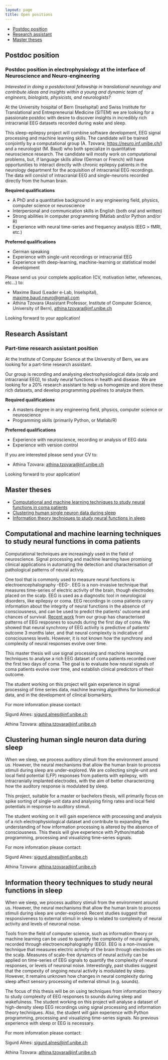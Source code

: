 ```yaml
---
layout: page
title: Open positions
---
```


* [Postdoc position](#postdoc-position)
* [Research assistant](#research-assistant)
* [Master theses](#master-theses) 
 

## Postdoc position

### Postdoc position in electrophysiology at the interface of Neuroscience and Neuro-engineering 

*Interested in doing a postdoctoral fellowship in translational neurology and contribute ideas and insights within a young and dynamic team of engineers, biologists, physicists, and neurologists?*

At the University hospital of Bern (Inselspital) and Swiss Institute for Translational and Entrepreneurial Medicine (SITEM) we are looking for a passionate postdoc with desire to discover insights in incredibly rich intracranial EEG datasets recorded during wake and sleep.

This sleep-epilepsy project will combine software development, EEG signal processing and machine learning skills. The candidate will be trained conjointly by a computational group (A. Tzovara; https://neuro.inf.unibe.ch/) and a neurologist (M. Baud) who both specialize in quantitative neuroscience research. The candidate will mostly work on computational problems, but, if language skills allow (German or French) will have opportunities to interact directly with chronic epilepsy patients in the neurology department for the acquisition of intracranial EEG recordings. The data will consist of intracranial EEG and single-neurons recorded directly from the human brain. 

**Required qualifications**
* A PhD and a quantitative background in any engineering field, physics, computer science or neuroscience
* Interpersonal and communication skills in English (both oral and written)
* Strong abilities in computer programming (Matlab and/or Python and/or R) 
* Experience with neural time-series and frequency analysis (EEG > fMRI, etc.)

**Preferred qualifications**
* German speaking 
* Experience with single-unit recordings or intracranial EEG
* Experience with deep-learning, machine-learning or statistical model development

Please send us your complete application (CV, motivation letter, references, etc…) to:
* Maxime Baud (Leader e-Lab, Inselspital), maxime.baud.neuro@gmail.com     
* Athina Tzovara (Assistant Professor, Institute of Computer Science, University of Bern),  athina.tzovara@inf.unibe.ch

Looking forward to your application!

## Research Assistant

### Part-time research assistant position

At the Institute of Computer Science at the University of Bern, we are looking for a part-time research assistant.

Our group is recording and analysing electrophysiological data (scalp and intracranial EEG), to study neural functions in health and disease. We are looking for a 20% research assistant to help us homogenize and store these rich datasets, and develop programming pipelines to analyze them. 

**Required qualifications**
* A masters degree in any engineering field, physics, computer science or neuroscience
* Programming skills (primarily Python, or Matlab/R)

**Preferred qualifications**
* Experience with neuroscience, recording or analysis of EEG data
* Experience with version control 

If you are interested please send your CV to:
* Athina Tzovara:  athina.tzovara@inf.unibe.ch

Looking forward to your application!



## Master theses

* [Computational and machine learning techniques to study neural functions in coma patients](#computational-and-machine-learning-techniques-to-study-neural-functions-in-coma-patients)
* [Clustering human single neuron data during sleep](#clustering-human-single-neuron-data-during-sleep)
* [Information theory techniques to study neural functions in sleep](#information-theory-techniques-to-study-neural-functions-in-sleep)

## Computational and machine learning techniques to study neural functions in coma patients

Computational techniques are increasingly used in the field of neuroscience. Signal processing and machine learning have promising clinical applications in automating the detection and characterisation of pathological patterns of neural activiy.

One tool that is commonly used to measure neural functions is electroencephalography -EEG-. EEG is a non-invasive technique that measures time-series of electric activity of the brain, though electrodes placed on the scalp. EEG is used as a diagnostic tool in neurological disorders, like epilepsy or coma. EEG recordings in coma patients carry information about the integrity of neural functions in the absence of consciousness, and can be used to predict the patients' outcome and chances of survival. [Recent work](https://www.sciencedirect.com/science/article/pii/S1053811921009113) from our group has characterised patterns of EEG resposnes to sounds during the first day of coma. We showed that neural synchrony of EEG activity is predictive of patients' outcome 3 months later, and that neural complexity is indicative of consciousness levels. However, it is not known how the synchrony and complexity of neural responses evolve over time.

This master thesis will use signal processing and machine learning techniques to analyse a rich EEG dataset of coma patients recorded over the first two days of coma. The goal is to evaluate how neural signals of coma patients evolve over time, and establish clinical predictors of their outcome. 

The student working on this project will gain experience in signal processing of time series data, machine learning algorithms for biomedical data, and in the development of clinical biomarkers.

For more infomration please contact:

Sigurd Alnes: sigurd.alnes@inf.unibe.ch

Athina Tzovara: athina.tzovara@inf.unibe.ch

## Clustering human single neuron data during sleep

When we sleep, we process auditory stimuli from the environment around us. However, the neural mechanisms that allow the human brain to process stimuli during sleep are under-explored. We are collecting single-unit and local field potential (LFP) responses from patients with epilepsy, with intracranially implanted electrodes, with the aim of better characterizing how the auditory response is modulated by sleep.

This project, suitable for a master or bachelors thesis, will primarily focus on spike sorting of single-unit data and analysing firing rates and local field potentials in response to auditory stimuli.

The student working on it will gain experience with processing and analysis of a rich electrophysiological dataset and contribute to expanding the understanding of how information processing is altered by the absence of consciousness. This thesis will give experience with Python/matlab programming, processing and visualizing time-series signals.

For more infomration please contact:

Sigurd Alnes: sigurd.alnes@inf.unibe.ch

Athina Tzovara: athina.tzovara@inf.unibe.ch


## Information theory techniques to study neural functions in sleep

When we sleep, we process auditory stimuli from the environment around us. However, the neural mechanisms that allow the human brain to process stimuli during sleep are under-explored. Recent studies suggest that responsiveness to external stimuli in sleep is related to complexity of neural activity and levels of neuronal noise. 

Tools from the field of computer science, such as information theory or machine learning can be used to quantify the complexity of neural signals, recorded through electroencephalography (EEG). EEG is a non-invasive technique that measures electric activity of the brain through electrodes on the scalp. Measures of scale-free dynamics of neural activity can be applied on time-series of EEG signals to quantify the complexity of neural responses, or levels of neuronal noise. Interestingly, past studies suggest that the compexity of ongoing neural activity is modulated by sleep. However, it remains unknown how changes in neural complexity during sleep affect sensory processing of external stimuli (e.g. sounds). 

The focus of this thesis will be on using techniques from information theory to study complexity of EEG responses to sounds during sleep and wakefulness. The student working on this project will analyse a dataset of high-density sleep EEG recordings using signal processing and information theory techniques. Also, the student will gain experience with Python programming, processing and visualizing time-series signals. No previous experience with sleep or EEG is necessary. 

For more infomration please contact:

Sigurd Alnes: sigurd.alnes@inf.unibe.ch

Athina Tzovara: athina.tzovara@inf.unibe.ch

